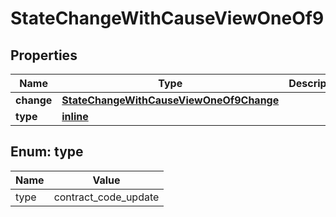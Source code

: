 
# StateChangeWithCauseViewOneOf9

## Properties
| Name | Type | Description | Notes |
| ------------ | ------------- | ------------- | ------------- |
| **change** | [**StateChangeWithCauseViewOneOf9Change**](StateChangeWithCauseViewOneOf9Change.md) |  |  |
| **type** | [**inline**](#Type) |  |  |


<a id="Type"></a>
## Enum: type
| Name | Value |
| ---- | ----- |
| type | contract_code_update |



